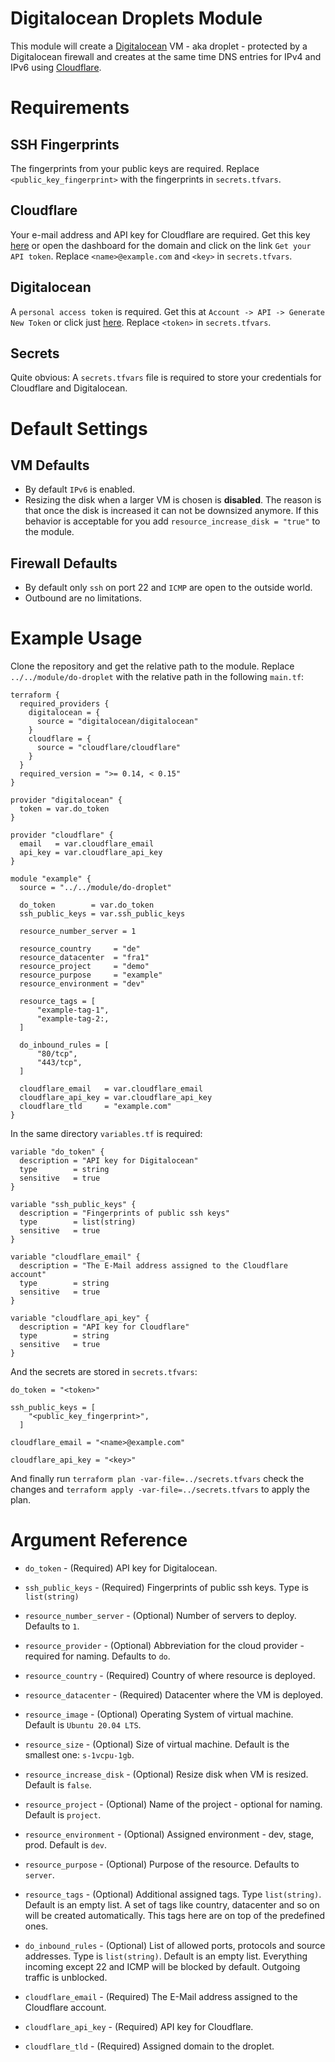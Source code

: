 # Digitalocean Droplets Module

This module will create a [Digitalocean](digitalocean.com) VM - aka droplet - protected by a Digitalocean firewall and creates at the same time DNS entries for IPv4 and IPv6 using [Cloudflare](cloudflare.com).

# Requirements

## SSH Fingerprints

The fingerprints from your public keys are required. Replace `<public_key_fingerprint>` with the fingerprints in `secrets.tfvars`.

## Cloudflare

Your e-mail address and API key for Cloudflare are required. Get this key [here](https://dash.cloudflare.com/profile) or open the dashboard for the domain and click on the link `Get your API token`. Replace `<name>@example.com` and `<key>` in `secrets.tfvars`.

## Digitalocean

A `personal access token` is required. Get this at `Account -> API -> Generate New Token` or click just [here](https://cloud.digitalocean.com/account/api/tokens). Replace `<token>` in `secrets.tfvars`.

## Secrets

Quite obvious: A `secrets.tfvars` file is required to store your credentials for Cloudflare and Digitalocean.

# Default Settings

## VM Defaults

- By default `IPv6` is enabled. 
- Resizing the disk when a larger VM is chosen is **disabled**. The reason is that once the disk is increased it can not be downsized anymore. If this behavior is acceptable for you add `resource_increase_disk = "true"` to the module.

## Firewall Defaults

- By default only `ssh` on port 22 and `ICMP` are open to the outside world. 
- Outbound are no limitations. 

# Example Usage

Clone the repository and get the relative path to the module. Replace `../../module/do-droplet` with the relative path in the following `main.tf`:

```hcl
terraform {
  required_providers {
    digitalocean = {
      source = "digitalocean/digitalocean"
    }
    cloudflare = {
      source = "cloudflare/cloudflare"
    }
  }
  required_version = ">= 0.14, < 0.15"
}

provider "digitalocean" {
  token = var.do_token
}

provider "cloudflare" {
  email   = var.cloudflare_email
  api_key = var.cloudflare_api_key
}

module "example" {
  source = "../../module/do-droplet"

  do_token        = var.do_token
  ssh_public_keys = var.ssh_public_keys

  resource_number_server = 1

  resource_country     = "de"
  resource_datacenter  = "fra1"
  resource_project     = "demo"
  resource_purpose     = "example"
  resource_environment = "dev"

  resource_tags = [
      "example-tag-1",
      "example-tag-2:,
  ]

  do_inbound_rules = [
      "80/tcp",
      "443/tcp",
  ]

  cloudflare_email   = var.cloudflare_email
  cloudflare_api_key = var.cloudflare_api_key
  cloudflare_tld     = "example.com"
}
```

In the same directory `variables.tf` is required: 

```hcl
variable "do_token" {
  description = "API key for Digitalocean"
  type        = string
  sensitive   = true
}

variable "ssh_public_keys" {
  description = "Fingerprints of public ssh keys"
  type        = list(string)
  sensitive   = true
}

variable "cloudflare_email" {
  description = "The E-Mail address assigned to the Cloudflare account"
  type        = string
  sensitive   = true
}

variable "cloudflare_api_key" {
  description = "API key for Cloudflare"
  type        = string
  sensitive   = true
}
```

And the secrets are stored in `secrets.tfvars`:

```hcl
do_token = "<token>"

ssh_public_keys = [
    "<public_key_fingerprint>",
  ]

cloudflare_email = "<name>@example.com"

cloudflare_api_key = "<key>"
```

And finally run `terraform plan -var-file=../secrets.tfvars` check the changes and `terraform apply -var-file=../secrets.tfvars` to apply the plan. 

# Argument Reference

- `do_token` - (Required) API key for Digitalocean.

- `ssh_public_keys` - (Required) Fingerprints of public ssh keys. Type is `list(string)`
  
- `resource_number_server` - (Optional) Number of servers to deploy. Defaults to `1`.
  
- `resource_provider` - (Optional) Abbreviation for the cloud provider - required for naming. Defaults to `do`.
  
- `resource_country` - (Required) Country of where resource is deployed.

- `resource_datacenter` - (Required) Datacenter where the VM is deployed.

- `resource_image` - (Optional) Operating System of virtual machine. Default is `Ubuntu 20.04 LTS`.

- `resource_size` - (Optional) Size of virtual machine. Default is the smallest one: `s-1vcpu-1gb`.

- `resource_increase_disk` - (Optional) Resize disk when VM is resized. Default is `false`.

- `resource_project` - (Optional) Name of the project - optional for naming. Default is `project`.

- `resource_environment` - (Optional) Assigned environment - dev, stage, prod. Default is `dev`.

- `resource_purpose` - (Optional) Purpose of the resource. Defaults to `server`.

- `resource_tags` - (Optional) Additional assigned tags. Type `list(string)`. Default is an empty list.  A set of tags like country, datacenter and so on will be created automatically. This tags here are on top of the predefined ones.

- `do_inbound_rules` - (Optional) List of allowed ports, protocols and source addresses. Type is `list(string)`. Default is an empty list. Everything incoming except 22 and ICMP will be blocked by default. Outgoing traffic is unblocked.

- `cloudflare_email` - (Required) The E-Mail address assigned to the Cloudflare account.

- `cloudflare_api_key` - (Required) API key for Cloudflare.

- `cloudflare_tld` - (Required) Assigned domain to the droplet.


